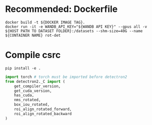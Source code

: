 # Recommended: Dockerfile
```shell
docker build -t ${DOCKER IMAGE TAG}.
docker run -it -e WANDB_API_KEY="${WANDB API KEY}" --gpus all -v ${HOST PATH TO DATASET FOLDER}:/datasets --shm-size=40G --name ${CONTAINER NAME} rot-det 
```
# Compile csrc
```shell
pip install -e .
```

```python
import torch # torch must be imported before detectron2
from detectron2._C import (
    get_compiler_version,
    get_cuda_version,
    has_cuda,
    nms_rotated,
    box_iou_rotated,
    roi_align_rotated_forward,
    roi_align_rotated_backward
)
```